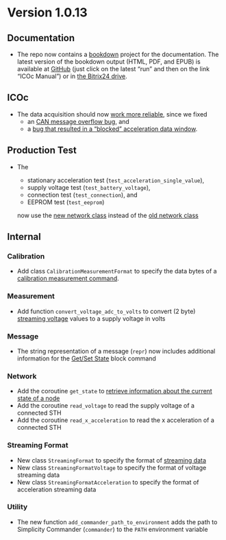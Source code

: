 # Version 1.0.13

## Documentation

- The repo now contains a [bookdown](https://bookdown.org) project for the documentation. The latest version of the bookdown output (HTML, PDF, and EPUB) is available at [GitHub](https://github.com/MyTooliT/ICOc/actions/workflows/documentation.yaml) (just click on the latest “run” and then on the link “ICOc Manual”) or in [the Bitrix24 drive](https://mytoolit.bitrix24.de/docs/path/Documentation%20Repositories/ICOc/).

## ICOc

- The data acquisition should now [work more reliable](https://github.com/MyTooliT/ICOc/issues/18), since we fixed
  - an [CAN message overflow bug](https://github.com/MyTooliT/ICOc/commit/108b7a64baae980cc24cbda41fd4ca9a979afd80), and
  - a [bug that resulted in a “blocked” acceleration data window](https://github.com/MyTooliT/ICOc/commit/12fd083623e9c0b613d2db8e2a54e9b9cac06a28).

## Production Test

- The

  - stationary acceleration test (`test_acceleration_single_value`),
  - supply voltage test (`test_battery_voltage`),
  - connection test (`test_connection`), and
  - EEPROM test (`test_eeprom`)

  now use the [new network class](../../mytoolit/can/network.py) instead of the [old network class](../../mytoolit/old/network.py)

## Internal

### Calibration

- Add class `CalibrationMeasurementFormat` to specify the data bytes of a [calibration measurement command](https://mytoolit.github.io/Documentation/#command:Calibration-Measurement).

### Measurement

- Add function `convert_voltage_adc_to_volts` to convert (2 byte) [streaming voltage][streaming] values to a supply voltage in volts

[streaming]: https://mytoolit.github.io/Documentation/#block-streaming

### Message

- The string representation of a message (`repr`) now includes additional information for the [Get/Set State](https://mytoolit.github.io/Documentation/#command:get-set-state) block command

### Network

- Add the coroutine `get_state` to [retrieve information about the current state of a node](https://mytoolit.github.io/Documentation/#command:get-set-state)
- Add the coroutine `read_voltage` to read the supply voltage of a connected STH
- Add the coroutine `read_x_acceleration` to read the x acceleration of a connected STH

### Streaming Format

- New class `StreamingFormat` to specify the format of [streaming data][streaming]
- New class `StreamingFormatVoltage` to specify the format of voltage streaming data
- New class `StreamingFormatAcceleration` to specify the format of acceleration streaming data

### Utility

- The new function `add_commander_path_to_environment` adds the path to Simplicity Commander (`commander`) to the `PATH` environment variable
